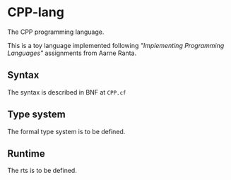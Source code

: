 # CPP-lang

The CPP programming language.

This is a toy language implemented following _"Implementing Programming Languages"_ assignments from Aarne Ranta.

## Syntax

The syntax is described in BNF at `CPP.cf`

## Type system

The formal type system is to be defined.

## Runtime

The rts is to be defined.
